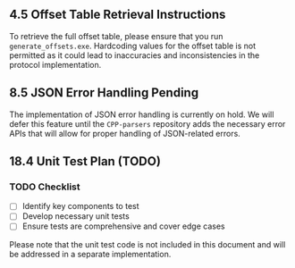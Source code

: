 ## 4.5 Offset Table Retrieval Instructions

To retrieve the full offset table, please ensure that you run `generate_offsets.exe`. Hardcoding values for the offset table is not permitted as it could lead to inaccuracies and inconsistencies in the protocol implementation.

## 8.5 JSON Error Handling Pending

The implementation of JSON error handling is currently on hold. We will defer this feature until the `CPP-parsers` repository adds the necessary error APIs that will allow for proper handling of JSON-related errors.

## 18.4 Unit Test Plan (TODO)

### TODO Checklist
- [ ] Identify key components to test
- [ ] Develop necessary unit tests
- [ ] Ensure tests are comprehensive and cover edge cases

Please note that the unit test code is not included in this document and will be addressed in a separate implementation.